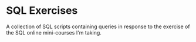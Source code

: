 # SQL Exercises
A collection of SQL scripts containing queries in response to the exercise of
the SQL online mini-courses I'm taking.
